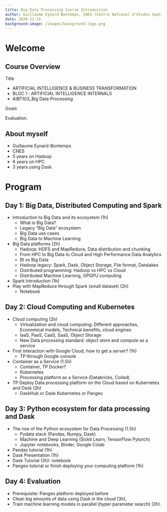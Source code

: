 ```yaml
---
title: Big Data Processing Course Introduction
author: Guillaume Eynard-Bontemps, CNES (Centre National d'Etudes Spatiales - French Space Agency)
date: 2020-11-15
background-image: /images/background-logo.png 
---
```


# Welcome

## Course Overview

Title
- ARTIFICIAL INTELLIGENCE & BUSINESS TRANSFORMATION
- BLOC 1 : ARTIFICIAL INTELLIGENCE INTERNALS
- AIBT103_Big Data Processing

Goals

Evaluation.

## About myself

- Guillaume Eynard-Bontemps
- CNES
- 5 years on Hadoop
- 6 years on HPC
- 3 years using Dask

# Program

## Day 1: Big Data, Distributed Computing and Spark

- Introduction to Big Data and its ecosystem (1h)
  - What is Big Data?
  - Legacy “Big Data” ecosystem
  - Big Data use cases
  - Big Data to Machine Learning
- Big Data platforms (2h)
  - Hadoop: HDFS and MapReduce, Data distribution and chunking
  - From HPC to Big Data to Cloud and High Performance Data Analytics 
  - BI vs Big Data
  - Hadoop legacy: Spark, Dask, Object Storage, File format, Datalakes
  - Distributed programming: Hadoop vs HPC vs Cloud
  - Distributed Machine Learning, GPGPU computing
- Spark Introduction (1h)
- Play with MapReduce through Spark (small dataset) (2h)
  - Notebook

## Day 2: Cloud Computing and Kubernetes

- Cloud computing (2h)
  - Virtualization and cloud computing: Different approaches, Economical models, Technical benefits, cloud engines
  - IaaS, PaaS, CaaS, SaaS, Object Storage
  - New Data processing standard: object store and compute as a service
- First interaction with Google Cloud, how to get a server? (1h)
  - TP through Google console
- Container as a Service (1.5h)
  - Container, TP Docker?
  - Kubernetes
  - Processing platform as a Service (Databricks, Coiled)
- TP Deploy Data processing platform on the Cloud based on Kubernetes and Dask (2h)
  - DaskHub or Dask Kubernetes or Pangeo

## Day 3: Python ecosystem for data processing and Dask

- The rise of the Python ecosystem for Data Processing (1.5h)
  - Pydata stack (Pandas, Numpy, Dask)
  - Machine and Deep Learning (Sickit Learn, TensorFlow Pytorch)
  - Jupyter notebooks, Binder, Google Colab
- Pandas tutorial (1h)
- Dask Presentation (1h)
- Dask Tutorial (2h): notebook
- Pangeo tutorial or finish deploying your computing platform (1h)

## Day 4: Evaluation

- Prerequisite: Pangeo platform deployed before
- Clean big amounts of data using Dask in the cloud (3h),
- Train machine learning models in parallel (hyper parameter search) (3h).

